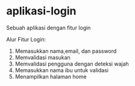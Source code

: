 # aplikasi-login
Sebuah aplikasi dengan fitur login 

Alur Fitur Login:
1. Memasukkan nama,email, dan password
2. Memvalidasi masukan
3. Memvalidasi pengguna dengan deteksi wajah
4. Memasukkan nama ibu untuk validasi
5. Menampilkan halaman home
